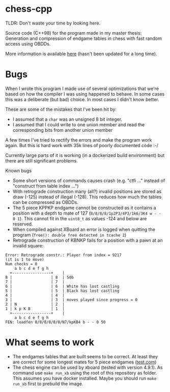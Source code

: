 # chess-cpp

TLDR: Don't waste your time by looking here.

Source code (C++98) for the program made in my master thesis: Generation and compression of endgame tables in chess with fast random access using OBDDs.

More information is available [here](https://jespertk.dk/master_thesis/) (hasn't been updated for a long time).

# Bugs

When I wrote this program I made use of several optimizations that we're based on how the compiler I was using happened to behave.
In some cases this was a deliberate (but bad) choice. In most cases I didn't know better.

These are some of the mistakes that I've been hit by:
* I assumed that a `char` was an unsigned 8 bit integer.
* I assumed that I could write to one union member and read the corresponding bits from another union member

A few times I've tried to rectify the errors and make the program work again.
But this is hard work with 35k lines of poorly documented code :-/

Currently large parts of it is working (in a dockerized build environment) but there are still significant problems.

Known bugs
* Some short versions of commands causes crash (e.g. "ctfi ..." instead of "construct from table index ...")
* With retrograde construction many (all?) invalid positions are stored as draw (-125) instead of illegal (-128). This reduces how much the tables can be compressed as OBDDs.
* The 5 piece KPPKP endgame cannot be constructed as it contains a position with a depth to mate of 127 (`8/8/8/8/1p2P3/4P3/1k6/3K4 w - - 0 1`). This cannot fit in the `uint8_t` as values -124 and below are reserved.
* When compiled against XBoard an error is logged when quitting the program (`free(): double free detected in tcache 2`)
* Retrograde construction of KBNKP fails for a position with a pawn at an invalid square: 
```
Error: Retrograde constr.: Player from index = 9217
(it is 1 to move)
Num checks = 0
    a b c d e f g h
  +-----------------+    |
8 |                 | 8  | 50b
7 |                 | 7  |
6 |                 | 6  | White has lost castling
5 |                 | 5  | Black has lost castling
4 |                 | 4  |
3 |                 | 3  | moves played since progress = 0
2 | N               | 2  |
1 | k p K B         | 1  |
  +-----------------+    |
    a b c d e f g h
FEN: loadfen 8/8/8/8/8/8/N7/kpKB4 b - - 0 50
```


# What seems to work

* The endgames tables that are built seems to be correct. At least they are correct for some longest mates for 5 piece endgames ([test.com](src/test.com))
* The chess engine can be used by xboard (tested with version 4.9.1). As command use `make run_xb` using the root of this repository as folder. This assumes you have docker installed. Maybe you should run `make run_xb` first to prebuild the image.
